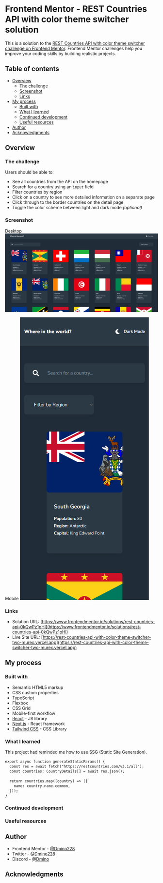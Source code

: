 # Frontend Mentor - REST Countries API with color theme switcher solution

This is a solution to the [REST Countries API with color theme switcher challenge on Frontend Mentor](https://www.frontendmentor.io/challenges/rest-countries-api-with-color-theme-switcher-5cacc469fec04111f7b848ca). Frontend Mentor challenges help you improve your coding skills by building realistic projects.

## Table of contents

- [Overview](#overview)
  - [The challenge](#the-challenge)
  - [Screenshot](#screenshot)
  - [Links](#links)
- [My process](#my-process)
  - [Built with](#built-with)
  - [What I learned](#what-i-learned)
  - [Continued development](#continued-development)
  - [Useful resources](#useful-resources)
- [Author](#author)
- [Acknowledgments](#acknowledgments)

## Overview

### The challenge

Users should be able to:

- See all countries from the API on the homepage
- Search for a country using an `input` field
- Filter countries by region
- Click on a country to see more detailed information on a separate page
- Click through to the border countries on the detail page
- Toggle the color scheme between light and dark mode _(optional)_

### Screenshot

Desktop
![](./desktop.png)

Mobile
![](./mobile.png)

### Links

- Solution URL: [https://www.frontendmentor.io/solutions/rest-countries-api-0kQwPz1pHI](https://www.frontendmentor.io/solutions/rest-countries-api-0kQwPz1pHI)
- Live Site URL: [https://rest-countries-api-with-color-theme-switcher-two-murex.vercel.app](https://rest-countries-api-with-color-theme-switcher-two-murex.vercel.app)

## My process

### Built with

- Semantic HTML5 markup
- CSS custom properties
- TypeScript
- Flexbox
- CSS Grid
- Mobile-first workflow
- [React](https://reactjs.org/) - JS library
- [Next.js](https://nextjs.org/) - React framework
- [Tailwind CSS](https://tailwindcss.com) - CSS Library

### What I learned

This project had reminded me how to use SSG (Static Site Generation).

```tsx
export async function generateStaticParams() {
  const res = await fetch("https://restcountries.com/v3.1/all");
  const countries: CountryDetails[] = await res.json();

  return countries.map((country) => ({
    name: country.name.common,
  }));
}
```

### Continued development

### Useful resources

## Author

- Frontend Mentor - [@Dmino228](https://www.frontendmentor.io/profile/Dmino228)
- Twitter - [@Dmino228](https://x.com/Dmino228)
- Discord - [@Dmino](https://discord.com/users/450691197522935818)

## Acknowledgments
